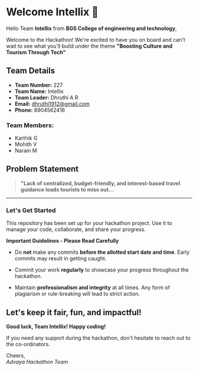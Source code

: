 # Welcome Intellix 👋

Hello Team **Intellix** from **BGS College of engineering and technology**,

Welcome to the Hackathon! We're excited to have you on board and can't wait to see what you'll build under the theme **"Boosting Culture and Tourism Through Tech"** 

## Team Details

- **Team Number:** 227  
- **Team Name:** Intellix
- **Team Leader:** Dhruthi A R  
- **Email:** dhruthi1912@gmail.com  
- **Phone:** 8904562416  

### Team Members:
- Karthik G 
- Mohith V 
- Narain M 

## Problem Statement

> **"Lack of centralized, budget-friendly, and interest-based travel guidance leads tourists to miss out...**

---

### Let's Get Started 

This repository has been set up for your hackathon project. Use it to manage your code, collaborate, and share your progress.

**Important Guidelines - Please Read Carefully**

- Do **not** make any commits **before the allotted start date and time**. Early commits may result in getting caught.
- Commit your work **regularly** to showcase your progress throughout the hackathon.

- Maintain **professionalism and integrity** at all times. Any form of plagiarism or rule-breaking will lead to strict action.

Let's keep it fair, fun, and impactful! 
---

**Good luck, Team Intellix! Happy coding!**

If you need any support during the hackathon, don't hesitate to reach out to the co-ordinators.

Cheers,  
_Advaya Hackathon Team_
